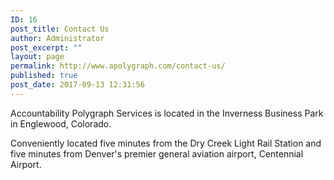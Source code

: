 ```yaml
---
ID: 16
post_title: Contact Us
author: Administrator
post_excerpt: ""
layout: page
permalink: http://www.apolygraph.com/contact-us/
published: true
post_date: 2017-09-13 12:31:56
---
```

Accountability Polygraph Services is located in the Inverness Business Park in Englewood, Colorado.

Conveniently located five minutes from the Dry Creek Light Rail Station and five minutes from Denver's premier general aviation airport, Centennial Airport.